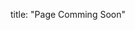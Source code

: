 title: "Page Comming Soon"
<!---
title: "FDP on Cognitive Machine Intelligence"
collection: talks
type: "FDP"
permalink: /talks/2021_03_12-vit-fdp-cognitive
venue: "Dept. of Computer Science, VIT University, Chennai"
date: 2021-03-12
location: "Online"
--->



